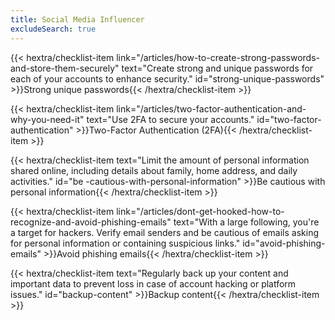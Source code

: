```yaml
---
title: Social Media Influencer
excludeSearch: true
---
```

{{< hextra/checklist-item link="/articles/how-to-create-strong-passwords-and-store-them-securely" text="Create strong and unique passwords for each of your accounts to enhance security." id="strong-unique-passwords" >}}Strong unique passwords{{< /hextra/checklist-item >}}

{{< hextra/checklist-item link="/articles/two-factor-authentication-and-why-you-need-it" text="Use 2FA to secure your accounts." id="two-factor-authentication" >}}Two-Factor Authentication (2FA){{< /hextra/checklist-item >}}

{{< hextra/checklist-item text="Limit the amount of personal information shared online, including details about family, home address, and daily activities." id="be -cautious-with-personal-information" >}}Be cautious with personal information{{< /hextra/checklist-item >}}

{{< hextra/checklist-item link="/articles/dont-get-hooked-how-to-recognize-and-avoid-phishing-emails" text="With a large following, you're a target for hackers. Verify email senders and be cautious of emails asking for personal information or containing suspicious links." id="avoid-phishing-emails" >}}Avoid phishing emails{{< /hextra/checklist-item >}}

{{< hextra/checklist-item text="Regularly back up your content and important data to prevent loss in case of account hacking or platform issues." id="backup-content" >}}Backup content{{< /hextra/checklist-item >}}